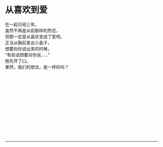 # 从喜欢到爱

在一起已经三年。\
虽然不再是从前那样的热恋，\
但那一定是从喜欢变成了爱吧。\
正当从胸前拿出小盒子，\
想要向你说出来的时候，\
“有些话想要对你说……”\
她先开了口。\
果然，我们的想法，是一样的吗？
<br>
<br>
<br>
<br>
<br>
<br>
<br>
<br>
<br>
<br>
<br>
<br>
<br>
<br>

---
